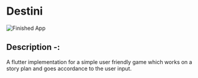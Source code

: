 

# Destini 

![Finished App](https://github.com/londonappbrewery/Images/blob/master/Destini.gif)

## Description -:

A flutter implementation for a simple user friendly game which works on a story plan and goes accordance to the user input.
